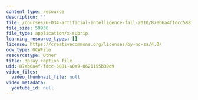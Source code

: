 ```yaml
---
content_type: resource
description: ''
file: /courses/6-034-artificial-intelligence-fall-2010/87eb6a4ffdcc5881a0a90621155b39d9_kHyNqSnzP8Y.vtt
file_size: 59936
file_type: application/x-subrip
learning_resource_types: []
license: https://creativecommons.org/licenses/by-nc-sa/4.0/
ocw_type: OCWFile
resourcetype: Other
title: 3play caption file
uid: 87eb6a4f-fdcc-5881-a0a9-0621155b39d9
video_files:
  video_thumbnail_file: null
video_metadata:
  youtube_id: null
---
```

